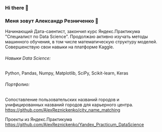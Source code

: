 ### Hi there 👋

### Меня зовут Александр Резниченко :raising_hand: 
Начинающий Дата-саентист, закончил курс Яндекс.Практикума "Специалист по Data Science". Продолжаю активно изучать методы машинного обучения, в том числе математическую структуру моделей. Совершенствую свои навыки на платформе Kaggle.

###### Навыки Data Science: 
Python, Pandas, Numpy, Matplotlib, SciPy, Scikit-learn,  Keras

###### Портфолио:
Сопоставление пользовательских названий городов и унифицированных названий городов для карьерного центра.
https://github.com/AlexReznickenko/city_name_matching

Проекты из Яндекс.Практикума
https://github.com/AlexReznickenko/Yandex_Practicum_DataScience



<!--
**AlexReznickenko/AlexReznickenko** is a ✨ _special_ ✨ repository because its `README.md` (this file) appears on your GitHub profile.

Here are some ideas to get you started:

- 🔭 I’m currently working on ...
- 🌱 I’m currently learning ...
- 👯 I’m looking to collaborate on ...
- 🤔 I’m looking for help with ...
- 💬 Ask me about ...
- 📫 How to reach me: ...
- 😄 Pronouns: ...
- ⚡ Fun fact: ...
-->
